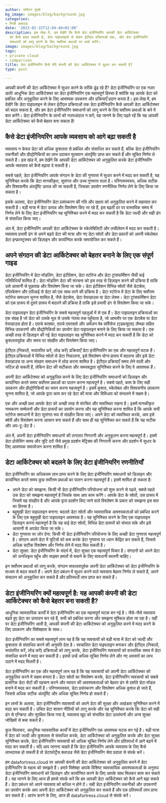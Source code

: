 ```yaml
---
author: जस्टिन गुएसे
bg_image: images/blog/background.jpg
categories:
- निजी क्लाउड
date: '2023-02-15T12:04:46+02:00'
description: इस लेख में, हम देखेंगे कि कैसे डेटा इंजीनियरिंग आपकी डेटा आर्किटेक्चर
  को कैसे बदल सकती है, डेटा पाइपलाइनों से लेकर ईटीएल प्रक्रियाओं तक, और डेटा इंजीनियरिंग
  समाधानों को लागू करने के लिए सर्वोत्तम प्रथाओं पर चर्चा करेंगे।
image: images/blog/background.jpg
tags:
- private cloud
- comparison
title: डेटा इंजीनियरिंग कैसे मेरी कंपनी की डेटा आर्किटेक्चर में सुधार कर सकती है?
type: post

---
```

आपकी कंपनी की डेटा आर्किटेक्चर में सुधार करने के तरीके ढूंढ रहे हैं? डेटा इंजीनियरिंग पर एक नज़र डालें! आधुनिक डेटा आर्किटेक्चर का डेटा इंजीनियरिंग एक महत्वपूर्ण हिस्सा है क्योंकि यह आपके डेटा को प्रबंधित और अनुकूलित करने के लिए आवश्यक उपकरण और प्रक्रियाएँ प्रदान करता है। इस लेख में, हम देखेंगे कि डेटा पाइपलाइन से लेकर ईटीएल प्रक्रियाओं तक डेटा इंजीनियरिंग कैसे आपकी डेटा आर्किटेक्चर को बदल सकता है, और हम डेटा इंजीनियरिंग समाधानों को लागू करने के लिए सर्वोत्तम प्रथाओं के बारे में बात करेंगे। डेटा इंजीनियरिंग के लाभों को नज़रअंदाज़ न करें; यह जानने के लिए पढ़ते रहें कि यह आपकी डेटा आर्किटेक्चर को कैसे बेहतर बना सकता है!

## कैसे डेटा इंजीनियरिंग आपके व्यवसाय को आगे बढ़ा सकती है

व्यवसाय न केवल डेटा को अधिक कुशलता से प्रबंधित और संसाधित कर सकते हैं, बल्कि डेटा इंजीनियरिंग तकनीकों और प्रौद्योगिकियों का लाभ उठाकर मूल्यवान अंतर्दृष्टि प्राप्त कर सकते हैं और सूचित निर्णय ले सकते हैं। इस खंड में, हम देखेंगे कि आपकी डेटा आर्किटेक्चर को अनुकूलित करके डेटा इंजीनियरिंग आपके व्यवसाय को कैसे बढ़ावा दे सकती है।

सबसे पहले, डेटा इंजीनियरिंग आपके संगठन के डेटा की गुणवत्ता में सुधार करने में मदद कर सकती है, यह सुनिश्चित करके कि डेटा मानकीकृत, सुसंगत और उच्च गुणवत्ता वाला है। परिणामस्वरूप, अधिक सटीक और विश्वसनीय अंतर्दृष्टि उत्पन्न की जा सकती है, जिसका उपयोग रणनीतिक निर्णय लेने के लिए किया जा सकता है।

इसके अलावा, डेटा इंजीनियरिंग डेटा प्रसंस्करण की गति और दक्षता को अनुकूलित करने में सहायता कर सकती है। बड़ी मात्रा में डेटा उत्पन्न और विश्लेषण किए जा रहे हैं, इस बढ़ती दर पर वास्तविक समय में निर्णय लेने के लिए डेटा इंजीनियरिंग यह सुनिश्चित करने में मदद कर सकती है कि डेटा जल्दी और सही ढंग से संसाधित किया जाए।

अंत में, डेटा इंजीनियरिंग आपकी डेटा आर्किटेक्चर के स्केलेबिलिटी और लचीलेपन में मदद कर सकती है। व्यवसाय प्रभावी ढंग से अपने बढ़ते डेटा की मात्रा और नए डेटा स्रोतों और डेटा प्रकारों को अपनी स्केलेबल डेटा इन्फ्रास्ट्रक्चर को डिज़ाइन और कार्यान्वित करके समायोजित कर सकते हैं।

## अपने संगठन की डेटा आर्किटेक्चर को बेहतर बनाने के लिए एक संपूर्ण गाइड

डेटा इंजीनियरिंग में डेटा मॉडलिंग, डेटा इंटीग्रेशन, डेटा स्टोरेज और डेटा ट्रांसफॉर्मेशन जैसी कई गतिविधियाँ शामिल हैं। डेटा मॉडलिंग डेटा की संरचना को इस तरह से डिज़ाइन करने की प्रक्रिया है ताकि उसे आसानी से पूछताछ और विश्लेषण किया जा सके। डेटा इंटीग्रेशन विभिन्न स्रोतों जैसे डेटाबेस, एप्लिकेशन और एपीआई से डेटा को एक साथ लाने की प्रक्रिया है। डेटा स्टोरेज में डेटा के लिए सर्वोत्तम स्टोरेज समाधान चुनना शामिल है, जैसे डेटाबेस, डेटा वेयरहाउस या डेटा लेक्स। डेटा ट्रांसफॉर्मेशन डेटा को एक प्रारूप से दूसरे प्रारूप में बदलने की प्रक्रिया है ताकि इसे प्रभावी ढंग से विश्लेषण किया जा सके।

डेटा पाइपलाइन डेटा इंजीनियरिंग के सबसे महत्वपूर्ण पहलुओं में से एक हैं। डेटा पाइपलाइन प्रक्रियाओं का एक संग्रह है जो डेटा को उसके मूल से उसके गंतव्य तक पहुँचाता है, जो आमतौर पर एक डेटाबेस या डेटा वेयरहाउस होता है। एपाचे काफ़्का, एपाचे एयरफ़्लो और अमेज़न वेब सर्विसेज (एडब्ल्यूएस) लैम्ब्डा सहित विभिन्न उपकरणों और प्रौद्योगिकियों का उपयोग डेटा पाइपलाइन बनाने के लिए किया जा सकता है। एक अच्छी तरह से डिज़ाइन की गई डेटा पाइपलाइन यह सुनिश्चित करने में मदद कर सकती है कि डेटा को कुशलतापूर्वक और समय पर संग्रहीत और विश्लेषण किया जाए।

ईटीएल (निकालें, रूपांतरित करें, लोड करें) प्रक्रियाएँ डेटा इंजीनियरिंग का एक और महत्वपूर्ण घटक हैं। ईटीएल प्रक्रियाओं में विभिन्न स्रोतों से डेटा निकालना, इसे विश्लेषण योग्य प्रारूप में बदलना और इसे डेटा वेयरहाउस या अन्य संग्रहण समाधान में लोड करना शामिल है। ईटीएल प्रक्रियाएँ समय लेने वाली और जटिल हो सकती हैं, लेकिन डेटा की सटीकता और समयबद्धता सुनिश्चित करने के लिए वे आवश्यक हैं।

अपनी डेटा आर्किटेक्चर को अनुकूलित करने के लिए डेटा इंजीनियरिंग समाधानों को डिज़ाइन और कार्यान्वित करते समय सर्वोत्तम प्रथाओं का पालन करना महत्वपूर्ण है। सबसे पहले, काम के लिए सही उपकरण और प्रौद्योगिकियों का चयन करना महत्वपूर्ण है। इसमें कुशल, स्केलेबल और विश्वसनीय उपकरण चुनना शामिल है, जो आपके द्वारा काम कर रहे डेटा की मात्रा और विविधता को संभालने में सक्षम है।

एक और अच्छी प्रथा आपके डेटा को अच्छी तरह से संरचित और व्यवस्थित रखना है। इसमें मानकीकृत नामकरण सम्मेलनों और डेटा प्रारूपों का उपयोग करना और यह सुनिश्चित करना शामिल है कि आपके सभी स्टोरेज समाधानों में डेटा सुसंगत रूप से संग्रहीत किया जाए। अपने डेटा को व्यवस्थित करके, आप इसे क्वेरी और विश्लेषण करना आसान बना सकते हैं और साथ ही यह सुनिश्चित कर सकते हैं कि यह सटीक और अप-टू-डेट है।

अंत में, अपनी डेटा इंजीनियरिंग समाधानों की लगातार निगरानी और अनुकूलन करना महत्वपूर्ण है। इसमें डेटा प्रोसेसिंग समय और त्रुटि दरों जैसे प्रमुख प्रदर्शन मेट्रिक्स की निगरानी करना और प्रदर्शन में सुधार के लिए आवश्यक समायोजन करना शामिल है।

## डेटा आर्किटेक्चर को बदलने के लिए डेटा इंजीनियरिंग रणनीतियाँ

डेटा इंजीनियरिंग का अधिकतम लाभ प्राप्त करने के लिए डेटा इंजीनियरिंग समाधानों को डिज़ाइन और कार्यान्वित करते समय कुछ सर्वोत्तम प्रथाओं का पालन करना महत्वपूर्ण है। इसमें शामिल हो सकता है:

- अपने डेटा को समझना: किसी भी डेटा इंजीनियरिंग परियोजना को शुरू करने से पहले, सबसे पहले उस डेटा को समझना महत्वपूर्ण है जिसके साथ आप काम करेंगे। आपके डेटा के स्रोतों, उस प्रारूप में जिसमें यह संग्रहीत है और आपके द्वारा प्रदर्शन किए जाने वाले विश्लेषण के प्रकार को समझना इस बात का हिस्सा है।
- बहुमुखी डेटा पाइपलाइन बनाना: बदलते डेटा स्रोतों और व्यावसायिक आवश्यकताओं को प्रबंधित करने के लिए एक बहुमुखी डेटा पाइपलाइन आवश्यक है। यह सुनिश्चित करने के लिए एक पाइपलाइन डिज़ाइन करना महत्वपूर्ण है कि यह कई डेटा स्रोतों, विभिन्न डेटा प्रारूपों को संभाल सके और इसे आसानी से अपडेट किया जा सके।
- डेटा गुणवत्ता पर ज़ोर देना: किसी भी डेटा इंजीनियरिंग परियोजना के लिए अच्छी डेटा गुणवत्ता महत्वपूर्ण है। संगठन अपने डेटा में त्रुटियों को कम करके डेटा गुणवत्ता पर ध्यान केंद्रित कर सकते हैं, जिससे अधिक सटीक विश्लेषण और निर्णय लेने में मदद मिल सकती है।
- डेटा सुरक्षा: डेटा इंजीनियरिंग के संदर्भ में, डेटा सुरक्षा एक महत्वपूर्ण विचार है। संगठनों को अपने डेटा को अनधिकृत पहुँच और साइबर हमलों से बचाने के लिए सावधानी बरतनी चाहिए।

इन सर्वोत्तम प्रथाओं को लागू करके, संगठन सफलतापूर्वक अपनी डेटा आर्किटेक्चर को डेटा इंजीनियरिंग के माध्यम से बदल सकते हैं। अपने डेटा प्रबंधन में सुधार करने वाले व्यवसाय बेहतर निर्णय ले सकते हैं, अपने संचालन को अनुकूलित कर सकते हैं और प्रतिस्पर्धी लाभ प्राप्त कर सकते हैं।

## डेटा इंजीनियरिंग क्यों महत्वपूर्ण है: यह आपकी कंपनी की डेटा आर्किटेक्चर को कैसे बेहतर बना सकती है?

आधुनिक व्यावसायिक कार्यों में डेटा इंजीनियरिंग का एक महत्वपूर्ण घटक बन गई है। जैसे-जैसे व्यवसाय बढ़ते हुए डेटा का उत्पादन कर रहे हैं, सभी को प्रबंधित करना और समझना मुश्किल होता जा रहा है। यहीं पर डेटा इंजीनियरिंग आती है, आपकी कंपनी की डेटा आर्किटेक्चर को अनुकूलित करने में मदद करने के लिए उपकरण और विशेषज्ञता के साथ।

डेटा इंजीनियरिंग का सबसे महत्वपूर्ण लाभ यह है कि यह व्यवसायों को बड़ी मात्रा में डेटा को जल्दी और कुशलता से संसाधित करने की अनुमति देता है। स्वचालित डेटा पाइपलाइन बनाकर और ईटीएल (निकालें, रूपांतरित करें, लोड करें) प्रक्रियाओं को लागू करके, डेटा इंजीनियरिंग व्यवसायों को वास्तविक समय में डेटा संसाधित करने में मदद कर सकती है। इससे उन्हें अधिक सूचित निर्णय लेने और नए अवसरों का लाभ उठाने में मदद मिलती है।

डेटा इंजीनियरिंग का एक और महत्वपूर्ण लाभ यह है कि यह व्यवसायों को अपनी डेटा आर्किटेक्चर को अनुकूलित करने में सक्षम बनाता है। डेटा स्रोतों का विश्लेषण करके, डेटा इंजीनियरिंग व्यवसायों को सबसे प्रासंगिक डेटा सेटों की पहचान करने और व्यापार की आवश्यकताओं को बेहतर ढंग से दर्शाते डेटा मॉडल बनाने में मदद कर सकती है। परिणामस्वरूप, डेटा प्रसंस्करण और विश्लेषण अधिक कुशल हो जाते हैं, जिससे अधिक सटीक अंतर्दृष्टि और अधिक सूचित निर्णय हो सकते हैं।

इन लाभों के अलावा, डेटा इंजीनियरिंग व्यवसायों को अपने डेटा की सुरक्षा और अखंडता सुनिश्चित करने में मदद कर सकती है। उचित डेटा शासन नीतियों को लागू करके और यह सुनिश्चित करके कि डेटा को सही ढंग से एन्क्रिप्ट और सुरक्षित किया गया है, व्यवसाय खुद को संभावित डेटा उल्लंघनों और अन्य सुरक्षा जोखिमों से बचा सकते हैं।

कुल मिलाकर, आधुनिक व्यावसायिक कार्यों में डेटा इंजीनियरिंग एक आवश्यक घटक बन गई है। बड़ी मात्रा में डेटा को जल्दी और कुशलता से संसाधित करके, डेटा आर्किटेक्चर को अनुकूलित करके और डेटा सुरक्षा सुनिश्चित करके, डेटा इंजीनियरिंग व्यवसायों को अधिक सूचित निर्णय लेने और प्रतिस्पर्धा में आगे बढ़ने में मदद कर सकती है। यदि आप जानना चाहते हैं कि डेटा इंजीनियरिंग आपके व्यवसाय के लिए कैसे लाभदायक हो सकती है तो डेटाफोर्ट्रेस.क्लाउड जैसे डेटा इंजीनियरिंग सेवा प्रदाता से संपर्क करें।

हम datafortress.cloud पर आपकी कंपनी की डेटा आर्किटेक्चर को अनुकूलित करने में डेटा इंजीनियरिंग के महत्व को समझते हैं। हमारे विशेषज्ञ आपके विशिष्ट व्यावसायिक आवश्यकताओं के अनुरूप डेटा इंजीनियरिंग समाधानों को डिज़ाइन और कार्यान्वित करने के लिए आपके साथ मिलकर काम कर सकते हैं। यह जानने के लिए आज ही हमसे संपर्क करें कि हम आपकी डेटा आर्किटेक्चर को कैसे आगे बढ़ा सकते हैं। डेटा प्रबंधन को अपने व्यवसाय को बाधित न होने दें। सही डेटा इंजीनियरिंग तकनीकों और उपकरणों का उपयोग करके आप अपनी डेटा आर्किटेक्चर को अनुकूलित कर सकते हैं और एक प्रतिस्पर्धी लाभ प्राप्त कर सकते हैं। आरंभ करने के लिए, आज ही datafortress.cloud से संपर्क करें।
